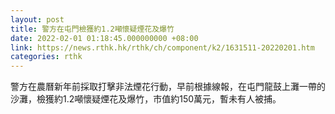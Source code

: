 ```yaml
---
layout: post
title: 警方在屯門檢獲約1.2噸懷疑煙花及爆竹
date: 2022-02-01 01:18:45.000000000 +08:00
link: https://news.rthk.hk/rthk/ch/component/k2/1631511-20220201.htm
categories: rthk
---
```


警方在農曆新年前採取打擊非法煙花行動，早前根據線報，在屯門龍鼓上灘一帶的沙灘，檢獲約1.2噸懷疑煙花及爆竹，市值約150萬元，暫未有人被捕。
